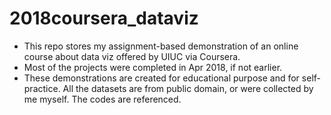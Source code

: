 # 2018coursera_dataviz
 - This repo stores my assignment-based demonstration of an online course about data viz offered by UIUC via Coursera. 
 - Most of the projects were completed in Apr 2018, if not earlier. 
 - These demonstrations are created for educational purpose and for self-practice. All the datasets are from public domain, or were collected by me myself. The codes are referenced. 

